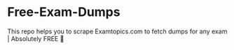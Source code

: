 # Free-Exam-Dumps
This repo helps you to scrape Examtopics.com to fetch dumps for any exam | Absolutely FREE 💯
